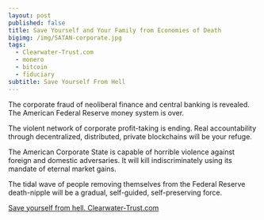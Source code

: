 ```yaml
---
layout: post
published: false
title: Save Yourself and Your Family from Economies of Death
bigimg: /img/SATAN-corporate.jpg
tags:
  - Clearwater-Trust.com
  - monero
  - bitcoin
  - fiduciary
subtitle: Save Yourself From Hell
---
```

The corporate fraud of neoliberal finance and central banking is revealed. The American Federal Reserve money system is over.

The violent network of corporate profit-taking is ending. Real accountability through decentralized, distributed, private blockchains will be your refuge.

The American Corporate State is capable of horrible violence against foreign and domestic adversaries. It will kill indiscriminately using its mandate of eternal market gains.

The tidal wave of people removing themselves from the Federal Reserve death-nipple will be a gradual, self-guided, self-preserving force.

[Save yourself from hell. Clearwater-Trust.com](https://clearwater-trust.com)

